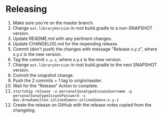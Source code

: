 # Releasing

 1. Make sure you're on the master branch.
 2. Change `ext.libraryVersion` in root build.gradle to a non-SNAPSHOT version.
 3. Update README.md with any pertinent changes.
 4. Update CHANGELOG.md for the impending release.
 5. Commit (don't push) the changes with message "Release x.y.z", where x.y.z is the new version.
 6. Tag the commit `x.y.z`, where x.y.z is the new version.
 7. Change `ext.libraryVersion` in root build.gradle to the next SNAPSHOT version.
 8. Commit the snapshot change.
 9. Push the 2 commits + 1 tag to origin/master.
10. Wait for the "Release" Action to complete.
11. `startship release -u personalSonatypeIssuesUsername -p personalSonatypeIssuesPassword -c dev.drewhamilton.inlinedimens:inlinedimens:x.y.z`
12. Create the release on GitHub with the release notes copied from the changelog.
